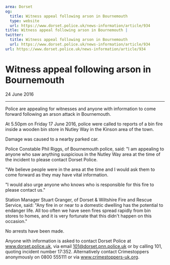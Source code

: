 ```yaml
area: Dorset
og:
  title: Witness appeal following arson in Bournemouth
  type: website
  url: https://www.dorset.police.uk/news-information/article/934
title: Witness appeal following arson in Bournemouth |
twitter:
  title: Witness appeal following arson in Bournemouth
  url: https://www.dorset.police.uk/news-information/article/934
url: https://www.dorset.police.uk/news-information/article/934
```

# Witness appeal following arson in Bournemouth

24 June 2016

* * *

Police are appealing for witnesses and anyone with information to come forward following an arson attack in Bournemouth.

At 5.50pm on Friday 17 June 2016, police were called to reports of a bin fire inside a wooden bin store in Nutley Way in the Kinson area of the town.

Damage was caused to a nearby parked car.

Police Constable Phil Riggs, of Bournemouth police, said: "I am appealing to anyone who saw anything suspicious in the Nutley Way area at the time of the incident to please contact Dorset Police.

"We believe people were in the area at the time and I would ask them to come forward as they may have vital information.

"I would also urge anyone who knows who is responsible for this fire to please contact us."

Station Manager Stuart Granger, of Dorset & Wiltshire Fire and Rescue Service, said: "Any fire in or near to a domestic dwelling has the potential to endanger life. All too often we have seen fires spread rapidly from bin stores to homes, and it is very fortunate that this didn't happen on this occasion."

No arrests have been made.

Anyone with information is asked to contact Dorset Police at www.dorset.police.uk, via email 101@dorset.pnn.police.uk or by calling 101, quoting incident number 17:352. Alternatively contact Crimestoppers anonymously on 0800 555111 or via www.crimestoppers-uk.org.
